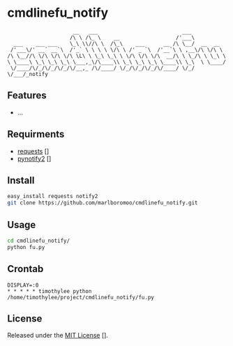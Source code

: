 # cmdlinefu_notify 
```
                     __   ___                           ___           
                    /\ \ /\_ \    __                  /'___\          
  ___    ___ ___    \_\ \\//\ \  /\_\    ___      __ /\ \__/  __  __  
 /'___\/' __` __`\  /'_` \ \ \ \ \/\ \ /' _ `\  /'__`\ \ ,__\/\ \/\ \ 
/\ \__//\ \/\ \/\ \/\ \L\ \ \_\ \_\ \ \/\ \/\ \/\  __/\ \ \_/\ \ \_\ \
\ \____\ \_\ \_\ \_\ \___,_\/\____\\ \_\ \_\ \_\ \____\\ \_\  \ \____/
 \/____/\/_/\/_/\/_/\/__,_ /\/____/ \/_/\/_/\/_/\/____/ \/_/   \/___/_notify

```

## Features
 - ...

## Requirments
 - [requests] []
 - [pynotify2] []

## Install
```sh
easy_install requests notify2
git clone https://github.com/marlboromoo/cmdlinefu_notify.git
```

## Usage
```sh
cd cmdlinefu_notify/
python fu.py
```

## Crontab
```
DISPLAY=:0
* * * * * timothylee python /home/timothylee/project/cmdlinefu_notify/fu.py
```

## License
Released under the [MIT License] [].

  [requests]: http://docs.python-requests.org/en/latest/ "Requests"
  [pynotify2]: https://bitbucket.org/takluyver/pynotify2 "pynotify2"
  [MIT License]: http://opensource.org/licenses/MIT   "MIT License"


